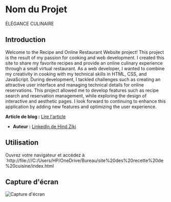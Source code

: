# Nom du Projet
 ÉLÉGANCE CULINAIRE

## Introduction
Welcome to the Recipe and Online Restaurant Website project! This project is the result of my passion for cooking and web development. I created this site to share my favorite recipes and provide an online culinary experience through a small virtual restaurant. As a web developer, I wanted to combine my creativity in cooking with my technical skills in HTML, CSS, and JavaScript. During development, I tackled challenges such as creating an attractive user interface and managing technical details for online reservations. This project allowed me to develop features such as recipe search and reservation management, while exploring the design of interactive and aesthetic pages. I look forward to continuing to enhance this application by adding new features and optimizing the user experience.

**Article de blog :** [Lire l'article](https://www.linkedin.com/posts/hind-ziki-0b0488275_webdevelopment-portfolio-html-activity-7240260357854826496-usVb?utm_source=share&utm_medium=member_desktop)
- **Auteur :** [LinkedIn de Hind Ziki](www.linkedin.com/in/hind-ziki-0b0488275)

## Utilisation
Ouvrez votre navigateur et accédez à `http://file:///C:/Users/HP/OneDrive/Bureau/site%20des%20recette%20de%20cuisine/index.html

## Capture d'écran

![Capture d'écran](/fichier/Images/capture1.png)
